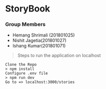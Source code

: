 # StoryBook
### Group Members
- Hemang Shrimali (201801025)
- Nishit Jagetia(201801027)
- Ishang Kumar(201801071)

> Steps to run the application on localhost

```
Clone the Repo
> npm install
Configure .env file 
> npm run dev
Go to => localhost:3000/stories
```